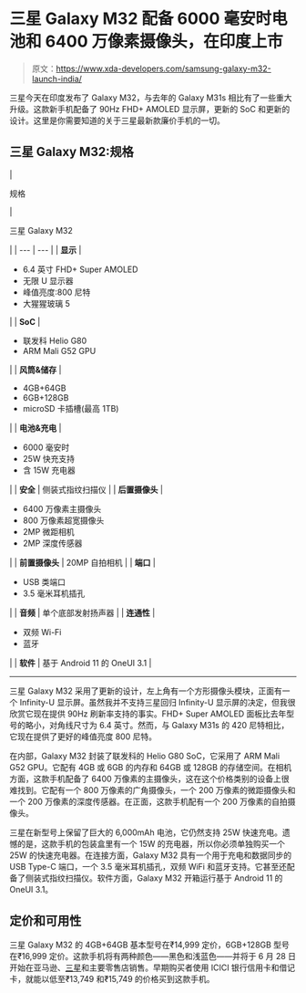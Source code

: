 # 三星 Galaxy M32 配备 6000 毫安时电池和 6400 万像素摄像头，在印度上市

> 原文：<https://www.xda-developers.com/samsung-galaxy-m32-launch-india/>

三星今天在印度发布了 Galaxy M32，与去年的 Galaxy M31s 相比有了一些重大升级。这款新手机配备了 90Hz FHD+ AMOLED 显示屏，更新的 SoC 和更新的设计。这里是你需要知道的关于三星最新款廉价手机的一切。

## 三星 Galaxy M32:规格

| 

规格

 | 

三星 Galaxy M32

 |
| --- | --- |
| **显示** | 

*   6.4 英寸 FHD+ Super AMOLED
*   无限 U 显示器
*   峰值亮度:800 尼特
*   大猩猩玻璃 5

 |
| **SoC** | 

*   联发科 Helio G80
*   ARM Mali G52 GPU

 |
| **风筒&储存** | 

*   4GB+64GB
*   6GB+128GB
*   microSD 卡插槽(最高 1TB)

 |
| **电池&充电** | 

*   6000 毫安时
*   25W 快充支持
*   含 15W 充电器

 |
| **安全** | 侧装式指纹扫描仪 |
| **后置摄像头** | 

*   6400 万像素主摄像头
*   800 万像素超宽摄像头
*   2MP 微距相机
*   2MP 深度传感器

 |
| **前置摄像头** | 20MP 自拍相机 |
| **端口** | 

*   USB 类端口
*   3.5 毫米耳机插孔

 |
| **音频** | 单个底部发射扬声器 |
| **连通性** | 

*   双频 Wi-Fi
*   蓝牙

 |
| **软件** | 基于 Android 11 的 OneUI 3.1 |

* * *

三星 Galaxy M32 采用了更新的设计，左上角有一个方形摄像头模块，正面有一个 Infinity-U 显示屏。虽然我并不支持三星回归 Infinity-U 显示屏的决定，但我很欣赏它现在提供 90Hz 刷新率支持的事实。FHD+ Super AMOLED 面板比去年型号的略小，对角线尺寸为 6.4 英寸。然而，与 Galaxy M31s 的 420 尼特相比，它现在提供了更好的峰值亮度 800 尼特。

在内部，Galaxy M32 封装了联发科的 Helio G80 SoC，它采用了 ARM Mali G52 GPU。它配有 4GB 或 6GB 的内存和 64GB 或 128GB 的存储空间。在相机方面，这款手机配备了 6400 万像素的主摄像头，这在这个价格类别的设备上很难找到。它配有一个 800 万像素的广角摄像头，一个 200 万像素的微距摄像头和一个 200 万像素的深度传感器。在正面，这款手机配有一个 200 万像素的自拍摄像头。

三星在新型号上保留了巨大的 6,000mAh 电池，它仍然支持 25W 快速充电。遗憾的是，这款手机的包装盒里有一个 15W 的充电器，所以你必须单独购买一个 25W 的快速充电器。在连接方面，Galaxy M32 具有一个用于充电和数据同步的 USB Type-C 端口，一个 3.5 毫米耳机插孔，双频 WiFi 和蓝牙支持。它甚至还配备了侧装式指纹扫描仪。软件方面，Galaxy M32 开箱运行基于 Android 11 的 OneUI 3.1。

## 定价和可用性

三星 Galaxy M32 的 4GB+64GB 基本型号在₹14,999 定价，6GB+128GB 型号在₹16,999 定价。这款手机将有两种颜色——黑色和浅蓝色——并将于 6 月 28 日开始在亚马逊、[三星](https://shop-links.co/1744049693236498190?u1=fc1cc54e-24bb-498a-8f37-bd739fd3b25e)和主要零售店销售。早期购买者使用 ICICI 银行信用卡和借记卡，就能以低至₹13,749 和₹15,749 的价格买到这款手机。